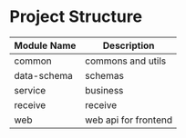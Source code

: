 # Project Structure

| Module Name | Description          |
| ----------- | -------------------- |
| common      | commons and utils    |
| data-schema | schemas              |
| service     | business             |
| receive     | receive              |
| web         | web api for frontend |
